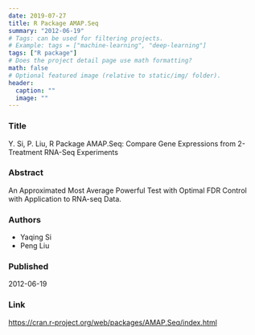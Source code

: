 ```yaml
---
date: 2019-07-27
title: R Package AMAP.Seq
summary: "2012-06-19"
# Tags: can be used for filtering projects.
# Example: tags = ["machine-learning", "deep-learning"]
tags: ["R package"]
# Does the project detail page use math formatting?
math: false
# Optional featured image (relative to static/img/ folder).
header:
  caption: ""
  image: ""
---
```


### Title

Y. Si, P. Liu, R Package AMAP.Seq: Compare Gene Expressions from 2-Treatment RNA-Seq Experiments


### Abstract

An Approximated Most Average Powerful Test with Optimal FDR Control with Application to RNA-seq Data.

### Authors

  - Yaqing Si
  - Peng Liu

### Published

2012-06-19


### Link 

https://cran.r-project.org/web/packages/AMAP.Seq/index.html


